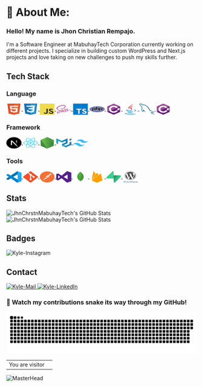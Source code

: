 # 💫 About Me:

### Hello! My name is Jhon Christian Rempajo.
I'm a Software Engineer at MabuhayTech Corporation currently working on different projects. I specialize in building custom WordPress and Next.js projects and love taking on new challenges to push my skills further.


## Tech Stack

### Language

<div style="display: inline-block">
  <a href="https://developer.mozilla.org/en-US/docs/Web/HTML" target="_blank"> 
    <img align="center" alt="Kyle-HTML" height="30" width="40" src="https://github.com/devicons/devicon/blob/master/icons/html5/html5-original.svg">
  </a>
  <a href="https://developer.mozilla.org/en-US/docs/Web/CSS" target="_blank">
    <img align="center" alt="Kyle-CSS" height="30" width="40" src="https://github.com/devicons/devicon/blob/master/icons/css3/css3-original.svg">
  </a>
  <a href="https://learn.microsoft.com/en-us/cpp/c-language/?view=msvc-170" target="_blank">
    <img align="center" alt="Kyle-C" height="30" width="40" src="https://github.com/devicons/devicon/blob/master/icons/javascript/javascript-original.svg">
  </a>
  <a href="https://docs.python.org/3/" target="_blank">
    <img align="center" alt="Kyle-Python" height="30" width="40" src="https://github.com/devicons/devicon/blob/master/icons/sass/sass-original.svg">
  </a>
    <a href="https://docs.python.org/3/" target="_blank">
    <img align="center" alt="Kyle-Python" height="30" width="40" src="https://github.com/devicons/devicon/blob/master/icons/typescript/typescript-original.svg">
  </a>
   <a href="https://www.php.net/docs.php" target="_blank">
    <img align="center" alt="Kyle-php" height="30" width="40" src="https://github.com/devicons/devicon/blob/master/icons/php/php-original.svg">
  </a> 
  <a href="https://isocpp.org/std/the-standard" target="_blank">
    <img align="center" alt="Kyle-C++" height="30" width="40" src="https://github.com/devicons/devicon/blob/master/icons/csharp/csharp-original.svg">
  </a>
  <a href="https://docs.oracle.com/en/java" target="_blank">
    <img align="center" alt="Kyle-Java" height="30" width="40" src="https://github.com/devicons/devicon/blob/master/icons/java/java-original.svg">
  </a>
  <a href="https://dev.mysql.com/doc" target="_blank">
    <img align="center" alt="Kyle-MySQL" height="30" width="40" src="https://github.com/devicons/devicon/blob/master/icons/mysql/mysql-original.svg">
  </a>
  <a href="https://learn.microsoft.com/en-us/dotnet/csharp/" target="_blank">
    <img align="center" alt="Kyle-csharp" height="30" width="40" src="https://github.com/devicons/devicon/blob/master/icons/csharp/csharp-original.svg">
  </a> 
</div>

### Framework

<div style="display: inline-block">
  <a href="https://react.dev" target="_blank">
    <img align="center" alt="Kyle-react" height="30" width="40" src="https://github.com/devicons/devicon/blob/master/icons/nextjs/nextjs-original.svg">
  </a>
  <a href="https://react.dev" target="_blank">
    <img align="center" alt="Kyle-react" height="30" width="40" src="https://github.com/devicons/devicon/blob/master/icons/react/react-original.svg">
  </a>
  <a href="https://nodejs.org/en/docs" target="_blank">
    <img align="center" alt="Kyle-nodejs" height="30" width="40" src="https://github.com/devicons/devicon/blob/master/icons/nodejs/nodejs-original.svg">
  </a>
  <a href="https://learn.microsoft.com/en-us/dotnet" target="_blank">
    <img align="center" alt="Kyle-dotnet" height="30" width="40" src="https://github.com/devicons/devicon/blob/master/icons/materialui/materialui-original.svg">
  </a>
  <a href="https://tailwindcss.com" target="_blank">
    <img align="center" alt="Kyle-tailwind" height="30" width="40" src="https://github.com/devicons/devicon/blob/master/icons/tailwindcss/tailwindcss-original.svg">
  </a>
</div>

### Tools

<div style="display: inline-block">
  <a href="https://code.visualstudio.com/docs" target="_blank">
    <img align="center" alt="Kyle-VS-Code" height="30" width="40" src="https://github.com/devicons/devicon/blob/master/icons/vscode/vscode-original.svg">
  </a>
  <a href="https://git-scm.com/doc" target="_blank">
    <img align="center" alt="Kyle-Git" height="30" width="40" src="https://github.com/devicons/devicon/blob/master/icons/git/git-original.svg">
  </a>
  <a href="https://learning.postman.com/docs/getting-started/introduction/" target="_blank">
    <img align="center" alt="Kyle-Postman" height="30" width="40" src="https://github.com/devicons/devicon/blob/master/icons/postman/postman-original.svg">
  </a>
  <a href="https://learn.microsoft.com/en-us/visualstudio/" target="_blank">
    <img align="center" alt="Kyle-Visual-Studio" height="30" width="40" src="https://github.com/devicons/devicon/blob/master/icons/visualstudio/visualstudio-plain.svg">
  </a>
  <a href="https://www.mongodb.com/docs/" target="_blank">
    <img align="center" alt="Kyle-MongoDB" height="30" width="40" src="https://github.com/devicons/devicon/blob/master/icons/mongodb/mongodb-original.svg">
  </a> 
  <a href="https://firebase.google.com/docs" target="_blank">
    <img align="center" alt="Kyle-Firebase" height="30" width="40" src="https://github.com/devicons/devicon/blob/master/icons/firebase/firebase-plain.svg">
  </a>
  <a href="https://supabase.com/docs" target="_blank">
    <img align="center" alt="Kyle-Supabase" height="30" width="40" src="https://github.com/devicons/devicon/blob/master/icons/supabase/supabase-original.svg">
  </a>
  <a href="https://wordpress.org/support/article/wordpress-editor/" target="_blank">
    <img align="center" alt="Kyle-WordPress" height="30" width="40" src="https://github.com/devicons/devicon/blob/master/icons/wordpress/wordpress-original.svg">
  </a>
</div>


## Stats

<div style="display: inline-block">
  <img alt="JhnChrstnMabuhayTech's GitHub Stats" src="https://github-readme-streak-stats.herokuapp.com/?user=JhnChrstnMabuhayTech&theme=shadow_green&hide_border=true">
  <img alt="JhnChrstnMabuhayTech's GitHub Stats" src="https://github-readme-stats-lake-seven-36.vercel.app/api/top-langs?username=kyleysrael&show_icons=true&theme=transparent&hide_border=true&layout=compact">
</div>

## Badges

<div style="display: inline-block">
<img alt="Kyle-Instagram" src="https://github-profile-trophy.vercel.app/?username=JhnChrstnMabuhayTech&theme=onedark&no-frame=false&no-bg=true&margin-w=4&border=false" target="_blank">
</div>

## Contact

<div style="display: inline-block">
  <a href="mailto:kylecua28@gmail.com" target="_blank">
    <img alt="Kyle-Mail" src="https://img.shields.io/badge/-Mail-EA4335?style=for-the-badge&logo=maildotru&logoColor=white" target="_blank">
  </a>
  <a href="https://www.linkedin.com/in/kyle-ysrael-cua-22b367244/" target="_blank">
    <img alt="Kyle-LinkedIn" src="https://img.shields.io/badge/-LinkedIn-0A66C2?style=for-the-badge&logo=linkedin&logoColor=white" target="_blank">
  </a>

</div>

### 🐍 Watch my contributions snake its way through my GitHub!
![Snake animation](https://github.com/JhnChrstnMabuhayTech/JhnChrstnMabuhayTech/blob/output/github-contribution-grid-snake.svg)

<table>
  <tr>
    <td>You are visitor</td>
    <td><img src="https://profile-counter.glitch.me/JhnChrstnMabuhayTech/count.svg" alt="" /></td>
  </tr>
</table>

![MasterHead](https://raw.githubusercontent.com/bornmay/bornmay/Update/svg/Bottom.svg)
